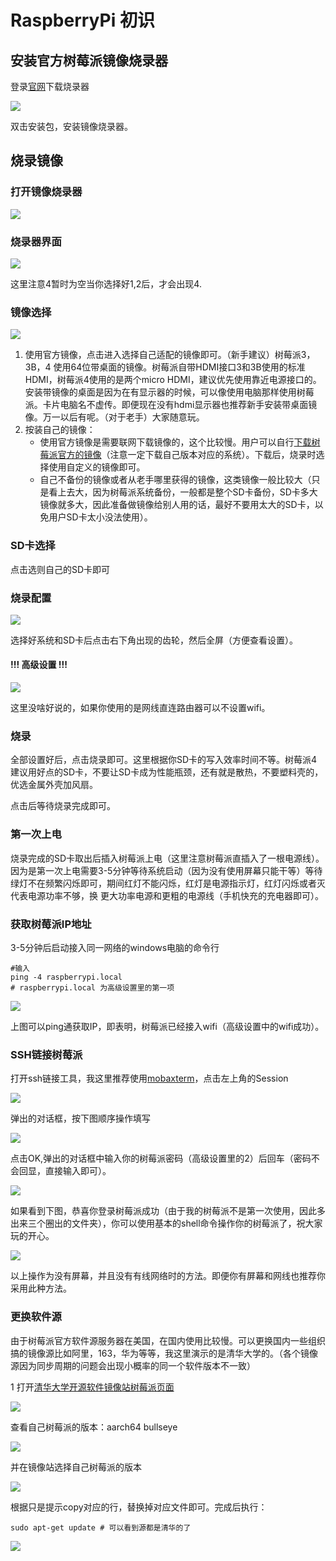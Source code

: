 # RaspberryPi 初识

## 安装官方树莓派镜像烧录器

登录[官网](https://www.raspberrypi.com/software/)下载烧录器

![](./官方工具下载.png)

双击安装包，安装镜像烧录器。

## 烧录镜像

### 打开镜像烧录器

![](./烧录器图标.png)

### 烧录器界面

![](./主界面.png)

这里注意4暂时为空当你选择好1,2后，才会出现4. 

### 镜像选择

![](./镜像1.png)

1. 使用官方镜像，点击进入选择自己适配的镜像即可。（新手建议）树莓派3，3B，4 使用64位带桌面的镜像。树莓派自带HDMI接口3和3B使用的标准HDMI，树莓派4使用的是两个micro HDMI，建议优先使用靠近电源接口的。安装带镜像的桌面是因为在有显示器的时候，可以像使用电脑那样使用树莓派。卡片电脑名不虚传。即便现在没有hdmi显示器也推荐新手安装带桌面镜像。万一以后有呢。（对于老手）大家随意玩。
2. 按装自己的镜像：
   - 使用官方镜像是需要联网下载镜像的，这个比较慢。用户可以自行[下载树莓派官方的镜像](https://www.raspberrypi.com/software/operating-systems/)（注意一定下载自己版本对应的系统）。下载后，烧录时选择使用自定义的镜像即可。
   - 自己不备份的镜像或者从老手哪里获得的镜像，这类镜像一般比较大（只是看上去大，因为树莓派系统备份，一般都是整个SD卡备份，SD卡多大镜像就多大，因此准备做镜像给别人用的话，最好不要用太大的SD卡，以免用户SD卡太小没法使用）。

### SD卡选择

点击选则自己的SD卡即可

### 烧录配置

![](./设置.png)

选择好系统和SD卡后点击右下角出现的齿轮，然后全屏（方便查看设置）。

#### **!!! 高级设置 !!!**

![](./高级设置.png)

这里没啥好说的，如果你使用的是网线直连路由器可以不设置wifi。

### 烧录

全部设置好后，点击烧录即可。这里根据你SD卡的写入效率时间不等。树莓派4建议用好点的SD卡，不要让SD卡成为性能瓶颈，还有就是散热，不要塑料壳的，优选金属外壳加风扇。

点击后等待烧录完成即可。

### 第一次上电

烧录完成的SD卡取出后插入树莓派上电（这里注意树莓派直插入了一根电源线）。因为是第一次上电需要3-5分钟等待系统启动（因为没有使用屏幕只能干等）等待绿灯不在频繁闪烁即可，期间红灯不能闪烁，红灯是电源指示灯，红灯闪烁或者灭代表电源功率不够，换 更大功率电源和更粗的电源线（手机快充的充电器即可）。

### 获取树莓派IP地址

3-5分钟后启动接入同一网络的windows电脑的命令行

```
#输入
ping -4 raspberrypi.local
# raspberrypi.local 为高级设置里的第一项
```

![](./ping.png)

上图可以ping通获取IP，即表明，树莓派已经接入wifi（高级设置中的wifi成功）。

### SSH链接树莓派

打开ssh链接工具，我这里推荐使用[mobaxterm](https://mobaxterm.mobatek.net/download.html)，点击左上角的Session

![](D:\raspberry_bak\mobaxterm1.png)

弹出的对话框，按下图顺序操作填写

![](D:\raspberry_bak\ssh.png)

点击OK,弹出的对话框中输入你的树莓派密码（高级设置里的2）后回车（密码不会回显，直接输入即可）。

![](./ssh2.png)

如果看到下图，恭喜你登录树莓派成功（由于我的树莓派不是第一次使用，因此多出来三个圈出的文件夹），你可以使用基本的shell命令操作你的树莓派了，祝大家玩的开心。

![](./ssh3.png)

以上操作为没有屏幕，并且没有有线网络时的方法。即便你有屏幕和网线也推荐你采用此种方法。

### 更换软件源

由于树莓派官方软件源服务器在美国，在国内使用比较慢。可以更换国内一些组织搞的镜像源比如阿里，163，华为等等，我这里演示的是清华大学的。（各个镜像源因为同步周期的问题会出现小概率的同一个软件版本不一致）

1 打开[清华大学开源软件镜像站树莓派页面](https://mirror.tuna.tsinghua.edu.cn/help/raspbian/)

![](./tsinghuaimg.png)

查看自己树莓派的版本：aarch64 bullseye

![](./raspversion.png)

并在镜像站选择自己树莓派的版本

![](./imgsources.png)

根据只是提示copy对应的行，替换掉对应文件即可。完成后执行：

```
sudo apt-get update # 可以看到源都是清华的了
```

![](./update.png)